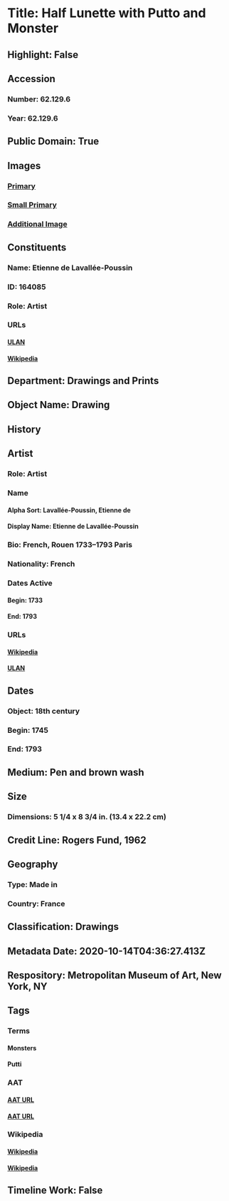 # Title: Half Lunette with Putto and Monster
## Highlight: False
## Accession
### Number: 62.129.6
### Year: 62.129.6
## Public Domain: True
## Images
### [Primary](https://images.metmuseum.org/CRDImages/dp/original/DP807097.jpg)
### [Small Primary](https://images.metmuseum.org/CRDImages/dp/web-large/DP807097.jpg)
### [Additional Image](https://images.metmuseum.org/CRDImages/dp/original/62.129.6.jpg)
## Constituents
### Name: Etienne de Lavallée-Poussin
### ID: 164085
### Role: Artist
### URLs
#### [ULAN](http://vocab.getty.edu/page/ulan/500016110)
#### [Wikipedia](https://www.wikidata.org/wiki/Q3592420)
## Department: Drawings and Prints
## Object Name: Drawing
## History
## Artist
### Role: Artist
### Name
#### Alpha Sort: Lavallée-Poussin, Etienne de
#### Display Name: Etienne de Lavallée-Poussin
### Bio: French, Rouen 1733–1793 Paris
### Nationality: French
### Dates Active
#### Begin: 1733
#### End: 1793
### URLs
#### [Wikipedia](https://www.wikidata.org/wiki/Q3592420)
#### [ULAN](http://vocab.getty.edu/page/ulan/500016110)
## Dates
### Object: 18th century
### Begin: 1745
### End: 1793
## Medium: Pen and brown wash
## Size
### Dimensions: 5 1/4 x 8 3/4 in.  (13.4 x 22.2 cm)
## Credit Line: Rogers Fund, 1962
## Geography
### Type: Made in
### Country: France
## Classification: Drawings
## Metadata Date: 2020-10-14T04:36:27.413Z
## Respository: Metropolitan Museum of Art, New York, NY
## Tags
### Terms
#### Monsters
#### Putti
### AAT
#### [AAT URL](http://vocab.getty.edu/page/aat/300412118)
#### [AAT URL](http://vocab.getty.edu/page/aat/300250465)
### Wikipedia
#### [Wikipedia]()
#### [Wikipedia]()
## Timeline Work: False